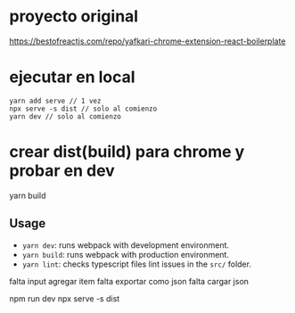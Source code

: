 # proyecto original

https://bestofreactjs.com/repo/yafkari-chrome-extension-react-boilerplate

# ejecutar en local

```
yarn add serve // 1 vez
npx serve -s dist // solo al comienzo
yarn dev // solo al comienzo
```

# crear dist(build) para chrome y probar en dev

yarn build

## Usage

- `yarn dev`: runs webpack with development environment.
- `yarn build`: runs webpack with production environment.
- `yarn lint`: checks typescript files lint issues in the `src/` folder.

<!-- todo -->

falta input agregar item
falta exportar como json
falta cargar json

<!-- prueba en local -->

npm run dev
npx serve -s dist
